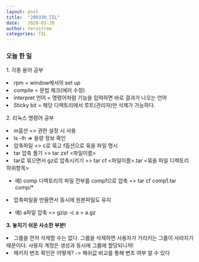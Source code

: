 ```yaml
---
layout: post
title:  "200330_TIL"
date:   2020-03-30
author: Verustree
categories: TIL
---
```


<h3>오늘 한 일</h3>
<p>
1. 각종 용어 공부
<li>rpm = window에서의 set up</li>
<li>compile = 문법 체크(에러 수정)</li>
<li>interpret 언어 = 명령어처럼 기능을 입력하면 바로 결과가 나오는 언어</li>
<li>Sticky bit = 해당 디렉토리에서 루트(관리자)만 삭제가 가능하다.</li>
</p>

<p>
2. 리눅스 명령어 공부
<li>m옵션 => 권한 설정 시 사용</li>
<li>ls -lh => 용량 정보 확인</li>
<li>압축파일 => c로 묶고 f옵션으로 묶을 파일 명시</li>
<li>tar 압축 풀기 => tar zxf <파일이름></li>
<li>tar로 묶으면서 gz로 압축시키기 => tar cf <파일이름>.tar <묶을 파일 디렉토리 하위항목></li><ul>
<li>예) comp 디렉토리의 파일 전부를 comp1으로 압축 => tar cf comp1.tar comp/*</li></ul>
<li>압축파일을 만들면서 동시에 원본파일도 유지</li><ul>
<li>예) a파일 압축 => gzip -c a > a.gz</li></ul>
</p>

<p>
<strong>3. 놓치기 쉬운 사소한 부분!</strong>
<li>그룹을 먼저 삭제할 수는 없다.  그룹을 삭제하면 사용자가 가리키는 그룹이 사라지기 때문이다.
사용자 계정은 생성과 동시에 그룹에 할당되니까!</li>
<li>패키지 변조 확인은 어떻게? -> 해쉬값 비교를 통해 변조 여부 알 수 있다</li>
</p>
